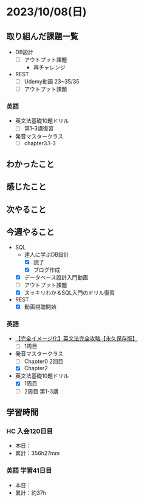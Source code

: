 # 2023/10/08(日)

## 取り組んだ課題一覧

- DB設計
  - [ ] アウトプット課題
    - 再チャレンジ

- REST
  - [ ] Udemy動画 23~35/35
  - [ ] アウトプット課題

### 英語

- 英文法基礎10題ドリル
  - [ ] 第1-3講復習
- 発音マスタークラス
  - [ ] chapter3.1-3

## わかったこと

## 感じたこと

## 次やること

## 今週やること

- SQL
  - 達人に学ぶDB設計
    - [x] 読了
    - [x] ブログ作成
  - [x] データベース設計入門動画
  - [ ] アウトプット課題
  - [x] スッキリわかるSQL入門のドリル復習
- REST
  - [x] 動画視聴開始

### 英語

- [【完全イメージ化】英文法完全攻略【永久保存版】](https://youtu.be/c1xbL9Ql4F0?si=f3kFSn2FOjloqZXc)
  - [ ] 1周目
- 発音マスタークラス
  - [ ] Chapter0 2回目
  - [x] Chapter2
- 英文法基礎10題ドリル
  - [x] 1周目
  - [ ] 2周目 第1-3講

## 学習時間

### HC 入会120日目

- 本日：
- 累計：356h27mm

### 英語 学習41日目

- 本日：
- 累計：約37h
